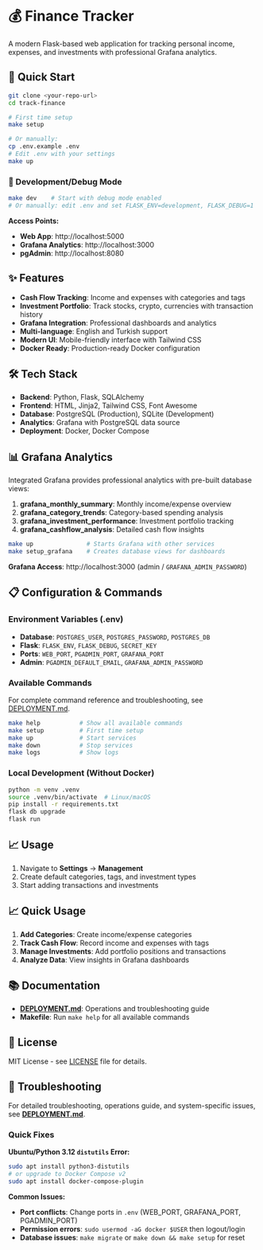 # 💰 Finance Tracker

A modern Flask-based web application for tracking personal income, expenses, and investments with professional Grafana analytics.

## 🚀 Quick Start

```bash
git clone <your-repo-url>
cd track-finance

# First time setup
make setup

# Or manually:
cp .env.example .env
# Edit .env with your settings
make up
```

### 🔧 Development/Debug Mode

```bash
make dev    # Start with debug mode enabled
# Or manually: edit .env and set FLASK_ENV=development, FLASK_DEBUG=1
```

**Access Points:**
- **Web App**: http://localhost:5000
- **Grafana Analytics**: http://localhost:3000  
- **pgAdmin**: http://localhost:8080

## ✨ Features

- **Cash Flow Tracking**: Income and expenses with categories and tags
- **Investment Portfolio**: Track stocks, crypto, currencies with transaction history
- **Grafana Integration**: Professional dashboards and analytics
- **Multi-language**: English and Turkish support
- **Modern UI**: Mobile-friendly interface with Tailwind CSS
- **Docker Ready**: Production-ready Docker configuration

## 🛠️ Tech Stack

- **Backend**: Python, Flask, SQLAlchemy
- **Frontend**: HTML, Jinja2, Tailwind CSS, Font Awesome
- **Database**: PostgreSQL (Production), SQLite (Development)
- **Analytics**: Grafana with PostgreSQL data source
- **Deployment**: Docker, Docker Compose

## 📊 Grafana Analytics

Integrated Grafana provides professional analytics with pre-built database views:

1. **grafana_monthly_summary**: Monthly income/expense overview
2. **grafana_category_trends**: Category-based spending analysis  
3. **grafana_investment_performance**: Investment portfolio tracking
4. **grafana_cashflow_analysis**: Detailed cash flow insights

```bash
make up               # Starts Grafana with other services
make setup_grafana    # Creates database views for dashboards
```

**Grafana Access**: http://localhost:3000 (admin / `GRAFANA_ADMIN_PASSWORD`)

## 📋 Configuration & Commands

### Environment Variables (.env)
- **Database**: `POSTGRES_USER`, `POSTGRES_PASSWORD`, `POSTGRES_DB`
- **Flask**: `FLASK_ENV`, `FLASK_DEBUG`, `SECRET_KEY`
- **Ports**: `WEB_PORT`, `PGADMIN_PORT`, `GRAFANA_PORT`
- **Admin**: `PGADMIN_DEFAULT_EMAIL`, `GRAFANA_ADMIN_PASSWORD`

### Available Commands
For complete command reference and troubleshooting, see [DEPLOYMENT.md](DEPLOYMENT.md).

```bash
make help           # Show all available commands
make setup          # First time setup
make up             # Start services
make down           # Stop services
make logs           # Show logs
```

### Local Development (Without Docker)
```bash
python -m venv .venv
source .venv/bin/activate  # Linux/macOS
pip install -r requirements.txt
flask db upgrade
flask run
```

## 📈 Usage

1. Navigate to **Settings** → **Management**
2. Create default categories, tags, and investment types
3. Start adding transactions and investments
## 📈 Quick Usage

1. **Add Categories**: Create income/expense categories
2. **Track Cash Flow**: Record income and expenses with tags  
3. **Manage Investments**: Add portfolio positions and transactions
4. **Analyze Data**: View insights in Grafana dashboards

## 📚 Documentation

- **[DEPLOYMENT.md](DEPLOYMENT.md)**: Operations and troubleshooting guide
- **Makefile**: Run `make help` for all available commands

## 📄 License

MIT License - see [LICENSE](LICENSE) file for details.

## 🔧 Troubleshooting

For detailed troubleshooting, operations guide, and system-specific issues, see **[DEPLOYMENT.md](DEPLOYMENT.md)**.

### Quick Fixes

**Ubuntu/Python 3.12 `distutils` Error:**
```bash
sudo apt install python3-distutils
# or upgrade to Docker Compose v2
sudo apt install docker-compose-plugin
```

**Common Issues:**
- **Port conflicts**: Change ports in `.env` (WEB_PORT, GRAFANA_PORT, PGADMIN_PORT)
- **Permission errors**: `sudo usermod -aG docker $USER` then logout/login
- **Database issues**: `make migrate` or `make down && make setup` for reset
